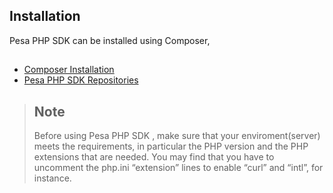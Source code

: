 ## Installation

Pesa PHP SDK can be installed  using Composer,

##

- [Composer Installation](#)
- [Pesa PHP SDK Repositories](#)


> ## Note
>
> Before using Pesa PHP SDK , make sure that your enviroment(server) meets the requirements, in particular the PHP version and the PHP extensions that are needed. You may find that you have to uncomment the php.ini “extension” lines to enable “curl” and “intl”, for instance.
